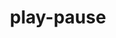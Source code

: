 ---
title: play-pause
unicode_regular: \ec16
unicode_bold: \ec15
unicode_solid: \ec17
unicode_brand: 
---